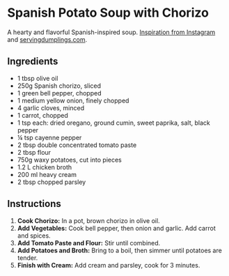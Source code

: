 # Spanish Potato Soup with Chorizo

A hearty and flavorful Spanish-inspired soup. [Inspiration from Instagram](https://www.instagram.com/p/CyX2PJxL36l/) and [servingdumplings.com](https://www.servingdumplings.com/recipes/spanish-potato-soup-with-chorizo/).

## Ingredients

- 1 tbsp olive oil
- 250g Spanish chorizo, sliced
- 1 green bell pepper, chopped
- 1 medium yellow onion, finely chopped
- 4 garlic cloves, minced
- 1 carrot, chopped
- 1 tsp each: dried oregano, ground cumin, sweet paprika, salt, black pepper
- ¼ tsp cayenne pepper
- 2 tbsp double concentrated tomato paste
- 2 tbsp flour
- 750g waxy potatoes, cut into pieces
- 1.2 L chicken broth
- 200 ml heavy cream
- 2 tbsp chopped parsley

## Instructions

1. **Cook Chorizo:** In a pot, brown chorizo in olive oil.
2. **Add Vegetables:** Cook bell pepper, then onion and garlic. Add carrot and spices.
3. **Add Tomato Paste and Flour:** Stir until combined.
4. **Add Potatoes and Broth:** Bring to a boil, then simmer until potatoes are tender.
5. **Finish with Cream:** Add cream and parsley, cook for 3 minutes.
